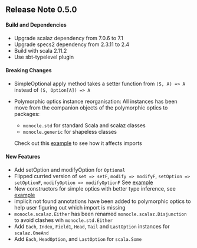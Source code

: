 ## Release Note 0.5.0

#### Build and Dependencies

*   Upgrade scalaz dependency from 7.0.6 to 7.1
*   Upgrade specs2 dependency from 2.3.11 to 2.4
*   Build with scala 2.11.2
*   Use sbt-typelevel plugin

#### Breaking Changes

*   SimpleOptional apply method takes a setter function from `(S, A) => A` instead of `(S, Option[A]) => A`
*   Polymorphic optics instance reorganisation: All instances has been move from the companion objects of the
    polymorphic optics to packages:
    *   `monocle.std` for standard Scala and scalaz classes
    *   `monocle.generic` for shapeless classes
    
    Check out this [example](../example/src/test/scala/other/ImportExample) to see how it affects imports
    
#### New Features

*   Add setOption and modifyOption for `Optional`
*   Flipped curried version of `set => setF`, `modify => modifyF`, `setOption => setOptionF`, `modifyOption => modifyOptionF`
    See [example](../example/src/test/scala/monocle/LensExample.scala#L43)
*   New constructors for simple optics with better type inference, see [example](../test/src/test/scala/monocle/LensSpec.scala#L13-L16)    
*   implicit not found annotations have been added to polymorphic optics to help user figuring out which import is missing
*   `monocle.scalaz.Either` has been renamed `monocle.scalaz.Disjunction` to avoid clashes wih `monocle.std.Either`
*   Add `Each`, `Index`, `Field1`, `Head`, `Tail` and `LastOption` instances for `scalaz.OneAnd`
*   Add `Each`, `HeadOption`, and `LastOption` for `scala.Some`
